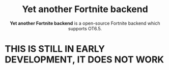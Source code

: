 <h1 align="center">
   <strong>Yet another Fortnite backend</strong>
</h1>

<p align="center"><strong>Yet another Fortnite backend</strong> is a open-source Fortnite backend which supports OT6.5.
</p>

# THIS IS STILL IN EARLY DEVELOPMENT, IT DOES NOT WORK

